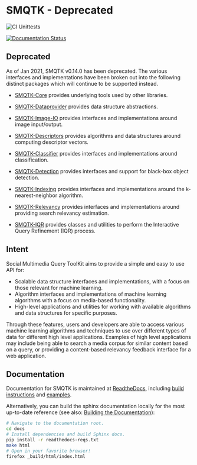 # SMQTK - Deprecated
![CI Unittests](https://github.com/Kitware/SMQTK/workflows/CI%20Unittests/badge.svg)

[![Documentation Status](https://readthedocs.org/projects/smqtk/badge/?version=latest)](https://smqtk.readthedocs.io/en/latest/?badge=latest)

## Deprecated
As of Jan 2021, SMQTK v0.14.0 has been deprecated. The various interfaces and implementations have been broken out into the following distinct packages which will continue to be supported instead.

* [SMQTK-Core](https://github.com/Kitware/SMQTK-Core) provides underlying tools used by other libraries.

* [SMQTK-Dataprovider](https://github.com/Kitware/SMQTK-Dataprovider) provides data structure abstractions.

* [SMQTK-Image-IO](https://github.com/Kitware/SMQTK-Image-IO) provides interfaces and implementations around image input/output.

* [SMQTK-Descriptors](https://github.com/Kitware/SMQTK-Descriptors) provides algorithms and data structures around computing descriptor vectors.

* [SMQTK-Classifier](https://github.com/Kitware/SMQTK-Classifier) provides interfaces and implementations around classification.

* [SMQTK-Detection](https://github.com/Kitware/SMQTK-Detection) provides interfaces and support for black-box object detection.

* [SMQTK-Indexing](https://github.com/Kitware/SMQTK-Indexing) provides interfaces and implementations around the k-nearest-neighbor algorithm.

* [SMQTK-Relevancy](https://github.com/Kitware/SMQTK-Relevancy) provides interfaces and implementations around providing search relevancy estimation.

* [SMQTK-IQR](https://github.com/Kitware/SMQTK-IQR) provides classes and utilities to perform the Interactive Query Refinement (IQR) process.

## Intent
Social Multimedia Query ToolKit aims to provide a simple and easy to use API for:

* Scalable data structure interfaces and implementations, with a focus on those relevant for machine learning.
* Algorithm interfaces and implementations of machine learning algorithms with a focus on media-based functionality.
* High-level applications and utilities for working with available algorithms and data structures for specific purposes.

Through these features, users and developers are able to access various machine learning algorithms and techniques to use over different types of data for different high level applications.
Examples of high level applications may include being able to search a media corpus for similar content based on a query, or providing a content-based relevancy feedback interface for a web application.

## Documentation

Documentation for SMQTK is maintained at
[ReadtheDocs](https://smqtk.readthedocs.org), including
[build instructions](https://smqtk.readthedocs.io/en/latest/installation.html)
and [examples](https://smqtk.readthedocs.org/en/latest/examples/overview.html).

Alternatively, you can build the sphinx documentation locally for the most
up-to-date reference (see also: [Building the Documentation](
https://smqtk.readthedocs.io/en/latest/installation.html#building-the-documentation)):
```bash
# Navigate to the documentation root.
cd docs
# Install dependencies and build Sphinx docs.
pip install -r readthedocs-reqs.txt
make html
# Open in your favorite browser!
firefox _build/html/index.html
```
